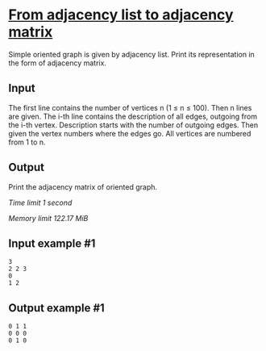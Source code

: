 # [From adjacency list to adjacency matrix](https://www.e-olymp.com/en/problems/3982)

Simple oriented graph is given by adjacency list. Print its representation in the form of adjacency matrix.

## Input

The first line contains the number of vertices n (1 ≤ n ≤ 100). Then n lines are given. The i-th line contains the description of all edges, outgoing from the i-th vertex. Description starts with the number of outgoing edges. Then given the vertex numbers where the edges go. All vertices are numbered from 1 to n.

## Output

Print the adjacency matrix of oriented graph.

_Time limit 1 second_

_Memory limit 122.17 MiB_

## Input example #1
```
3
2 2 3
0
1 2
```

## Output example #1
```
0 1 1
0 0 0
0 1 0
```
